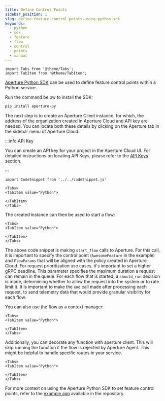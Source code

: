 ```yaml
---
title: Define Control Points
sidebar_position: 1
slug: define-feature-control-points-using-python-sdk
keywords:
  - python
  - sdk
  - feature
  - flow
  - control
  - points
  - manual
---
```


```mdx-code-block
import Tabs from '@theme/Tabs';
import TabItem from '@theme/TabItem';
```

[Aperture Python SDK][pythonsdk] can be used to define feature control points
within a Python service.

Run the command below to install the SDK:

```bash
pip install aperture-py
```

The next step is to create an Aperture Client instance, for which, the address
of the organization created in Aperture Cloud and API key are needed. You can
locate both these details by clicking on the Aperture tab in the sidebar menu of
Aperture Cloud.

:::info API Key

You can create an API key for your project in the Aperture Cloud UI. For
detailed instructions on locating API Keys, please refer to the
[API Keys](/reference/cloud-ui/api-keys.md) section.

:::

```mdx-code-block
import CodeSnippet from '../../codeSnippet.js'

<Tabs>
<TabItem value="Python">
```

<CodeSnippet
lang="py"
snippetName="clientConstructor"
/>

```mdx-code-block
</TabItem>
</Tabs>
```

The created instance can then be used to start a flow:

```mdx-code-block
<Tabs>
<TabItem value="Python">
```

<CodeSnippet
lang="py"
snippetName="manualFlow"
/>

```mdx-code-block
</TabItem>
</Tabs>
```

The above code snippet is making `start_flow` calls to Aperture. For this call,
it is important to specify the control point (`AwesomeFeature` in the example)
and `FlowParams` that will be aligned with the policy created in Aperture Cloud.
For request prioritization use cases, it's important to set a higher gRPC
deadline. This parameter specifies the maximum duration a request can remain in
the queue. For each flow that is started, a `should_run` decision is made,
determining whether to allow the request into the system or to rate limit it. It
is important to make the `end` call made after processing each request, to send
telemetry data that would provide granular visibility for each flow.

You can also use the flow as a context manager:

```mdx-code-block
<Tabs>
<TabItem value="Python">
```

<CodeSnippet
lang="py"
snippetName="contextManagerFlow"
/>

```mdx-code-block
</TabItem>
</Tabs>
```

Additionally, you can decorate any function with aperture client. This will skip
running the function if the flow is rejected by Aperture Agent. This might be
helpful to handle specific routes in your service.

```mdx-code-block
<Tabs>
<TabItem value="Python">
```

<CodeSnippet
lang="py"
snippetName="apertureDecorator"
/>

```mdx-code-block
</TabItem>
</Tabs>
```

For more context on using the Aperture Python SDK to set feature control points,
refer to the [example app][example] available in the repository.

[pythonsdk]: https://pypi.org/project/aperture-py/
[example]:
  https://github.com/fluxninja/aperture/tree/main/sdks/aperture-py/example
